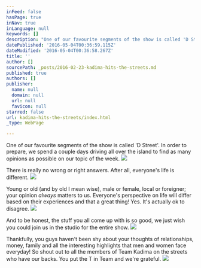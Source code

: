 ```yaml
---
inFeed: false
hasPage: true
inNav: true
inLanguage: null
keywords: []
description: "One of our favourite segments of the show is called 'D Street'. In order to prepare, we spend a couple days driving all over the island to find as many opinions as possible on our topic of the week. "
datePublished: '2016-05-04T00:36:59.115Z'
dateModified: '2016-05-04T00:36:58.267Z'
title: ''
author: []
sourcePath: _posts/2016-02-23-kadima-hits-the-streets.md
published: true
authors: []
publisher:
  name: null
  domain: null
  url: null
  favicon: null
starred: false
url: kadima-hits-the-streets/index.html
_type: WebPage

---
```

One of our favourite segments of the show is called 'D Street'. In order to prepare, we spend a couple days driving all over the island to find as many opinions as possible on our topic of the week. ![](https://the-grid-user-content.s3-us-west-2.amazonaws.com/69047599-8274-40d8-8bd3-41677b799874.JPG)

There is really no wrong or right answers. After all, everyone's life is different.
![](https://the-grid-user-content.s3-us-west-2.amazonaws.com/4192333e-9680-4587-baf7-20144977ab90.JPG)

Young or old (and by old I mean wise), male or female, local or foreigner; your opinion _always_ matters to us. Everyone's perspective on life will differ based on their experiences and that a great thing! Yes. It's actually ok to disagree.
![](https://the-grid-user-content.s3-us-west-2.amazonaws.com/22f540dc-f961-4a50-a570-158251464b9d.jpg)

And to be honest, the stuff you all come up with is so good, we just wish you could join us in the studio for the entire show.
![](https://the-grid-user-content.s3-us-west-2.amazonaws.com/e3b29451-af5b-46ba-8daf-0c902bc4a9c3.jpg)

Thankfully, you guys haven't been shy about your thoughts of relationships, money, family and all the interesting highlights that men and women face everyday! So shout out to all the members of Team Kadima on the streets who have our backs. You put the T in Team and we're grateful.
![](https://the-grid-user-content.s3-us-west-2.amazonaws.com/2ce3a111-593a-4947-a721-2e4fbaf01db3.jpg)